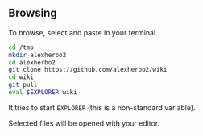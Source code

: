 <!-- wiki
     ==== -->

Browsing
--------

To browse, select and paste in your terminal.

```sh
cd /tmp
mkdir alexherbo2
cd alexherbo2
git clone https://github.com/alexherbo2/wiki
cd wiki
git pull
eval $EXPLORER wiki
```

It tries to start `EXPLORER` (this is a non-standard variable).

Selected files will be opened with your editor.
